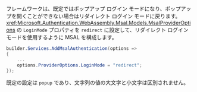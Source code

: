 フレームワークは、既定ではポップアップ ログイン モードになり、ポップアップを開くことができない場合はリダイレクト ログイン モードに戻ります。 <xref:Microsoft.Authentication.WebAssembly.Msal.Models.MsalProviderOptions> の `LoginMode` プロパティを `redirect` に設定して、リダイレクト ログイン モードを使用するように MSAL を構成します。

```csharp
builder.Services.AddMsalAuthentication(options =>
{
    ...
    options.ProviderOptions.LoginMode = "redirect";
});
```

既定の設定は `popup` であり、文字列の値の大文字と小文字は区別されません。
